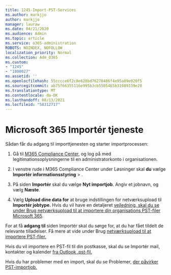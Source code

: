 ```yaml
---
title: 1245-Import-PST-Services
ms.author: markjjo
author: markjjo
manager: lauraw
ms.date: 04/21/2020
ms.audience: Admin
ms.topic: article
ms.service: o365-administration
ROBOTS: NOINDEX, NOFOLLOW
localization_priority: Normal
ms.collection: Adm_O365
ms.custom:
- "1245"
- "1800027"
ms.assetid: ''
ms.openlocfilehash: 55cccce6f2c8e628bd76278486f4e95a09e020f5
ms.sourcegitcommit: ab75f66355116e995b3cb5505465b31989339e28
ms.translationtype: MT
ms.contentlocale: da-DK
ms.lasthandoff: 08/13/2021
ms.locfileid: "58312717"
---
```

# <a name="microsoft-365-import-service"></a>Microsoft 365 Importér tjeneste

Sådan får du adgang til importtjenesten og starter importprocessen:

1. Gå til [M365 Compliance Center](https://compliance.microsoft.com/), og log på med legitimationsoplysningerne til en administratorkonto i organisationen.

1. I venstre rude i M365 Compliance Center under Løsninger skal **du** vælge **Importér informationsstyring**  >  .

1. På siden **Importér** skal du vælge **Nyt importjob**. Angiv et jobnavn, og vælg **Næste**.

1. Vælg **Upload dine data for** at bruge indstillingen for netværksupload til **Importér jobtype.** Hvis du vil have en detaljeret [vejledning, skal du se under Brug netværksupload til at importere din organisations PST-filer Microsoft 365](https://docs.microsoft.com/compliance/use-network-upload-to-import-pst-files).

For at få **adgang til** siden Importér skal du sørge for, at du har fået tildelt de relevante tilladelser. Få mere at vide under Brug [netværksupload til at importere PST-filer.](https://docs.microsoft.com/microsoft-365/compliance/importing-pst-files-to-office-365#using-network-upload-to-import-pst-files)

Hvis du vil importere en PST-fil til din postkasse, skal du se Importér mail, kontakter og kalender [fra Outlook .pst-fil.](https://support.office.com/article/import-email-contacts-and-calendar-from-an-outlook-pst-file-431a8e9a-f99f-4d5f-ae48-ded54b3440ac)

Hvis du har problemer med en import, skal du se Problemer, [der påvirker PST-importjob.](https://docs.microsoft.com/office365/troubleshoot/pst-import-service/issues-with-pst-import-job)

